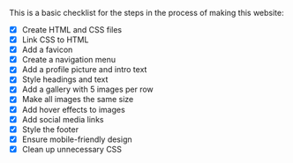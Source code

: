 This is a basic checklist for the steps in the process  of making this website:

- [x] Create HTML and CSS files  
- [x] Link CSS to HTML  
- [x] Add a favicon  
- [x] Create a navigation menu  
- [x] Add a profile picture and intro text  
- [x] Style headings and text  
- [x] Add a gallery with 5 images per row  
- [x] Make all images the same size  
- [x] Add hover effects to images  
- [x] Add social media links  
- [x] Style the footer  
- [x] Ensure mobile-friendly design  
- [x] Clean up unnecessary CSS  
